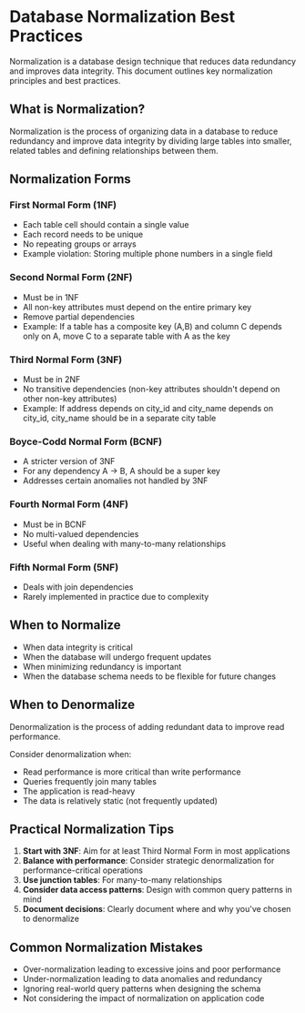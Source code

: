 # Database Normalization Best Practices

Normalization is a database design technique that reduces data redundancy and improves data integrity. This document outlines key normalization principles and best practices.

## What is Normalization?

Normalization is the process of organizing data in a database to reduce redundancy and improve data integrity by dividing large tables into smaller, related tables and defining relationships between them.

## Normalization Forms

### First Normal Form (1NF)
- Each table cell should contain a single value
- Each record needs to be unique
- No repeating groups or arrays
- Example violation: Storing multiple phone numbers in a single field

### Second Normal Form (2NF)
- Must be in 1NF
- All non-key attributes must depend on the entire primary key
- Remove partial dependencies
- Example: If a table has a composite key (A,B) and column C depends only on A, move C to a separate table with A as the key

### Third Normal Form (3NF)
- Must be in 2NF
- No transitive dependencies (non-key attributes shouldn't depend on other non-key attributes)
- Example: If address depends on city_id and city_name depends on city_id, city_name should be in a separate city table

### Boyce-Codd Normal Form (BCNF)
- A stricter version of 3NF
- For any dependency A → B, A should be a super key
- Addresses certain anomalies not handled by 3NF

### Fourth Normal Form (4NF)
- Must be in BCNF
- No multi-valued dependencies
- Useful when dealing with many-to-many relationships

### Fifth Normal Form (5NF)
- Deals with join dependencies
- Rarely implemented in practice due to complexity

## When to Normalize

- When data integrity is critical
- When the database will undergo frequent updates
- When minimizing redundancy is important
- When the database schema needs to be flexible for future changes

## When to Denormalize

Denormalization is the process of adding redundant data to improve read performance.

Consider denormalization when:
- Read performance is more critical than write performance
- Queries frequently join many tables
- The application is read-heavy
- The data is relatively static (not frequently updated)

## Practical Normalization Tips

1. **Start with 3NF**: Aim for at least Third Normal Form in most applications
2. **Balance with performance**: Consider strategic denormalization for performance-critical operations
3. **Use junction tables**: For many-to-many relationships
4. **Consider data access patterns**: Design with common query patterns in mind
5. **Document decisions**: Clearly document where and why you've chosen to denormalize

## Common Normalization Mistakes

- Over-normalization leading to excessive joins and poor performance
- Under-normalization leading to data anomalies and redundancy
- Ignoring real-world query patterns when designing the schema
- Not considering the impact of normalization on application code
